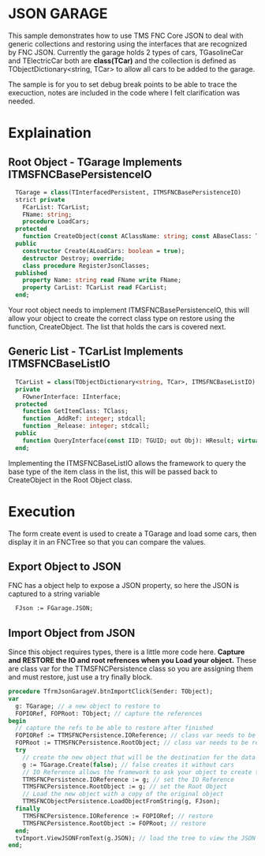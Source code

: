 # JSON GARAGE

This sample demonstrates how to use TMS FNC Core JSON to deal with generic collections and restoring using the interfaces that are recognized by FNC JSON. Currently the garage holds 2 types of cars, TGasolineCar and TElectricCar both are **class(TCar)** and the collection is defined as TObjectDictionary<string, TCar> to allow all cars to be added to the garage.

The sample is for you to set debug break points to be able to trace the execuction, notes are included in the code where I felt clarification was needed.

# Explaination

## Root Object - TGarage Implements ITMSFNCBasePersistenceIO

```pascal
  TGarage = class(TInterfacedPersistent, ITMSFNCBasePersistenceIO)
  strict private
    FCarList: TCarList;
    FName: string;
    procedure LoadCars;
  protected
    function CreateObject(const AClassName: string; const ABaseClass: TClass): TObject;
  public
    constructor Create(ALoadCars: boolean = true);
    destructor Destroy; override;
    class procedure RegisterJsonClasses;
  published
    property Name: string read FName write FName;
    property CarList: TCarList read FCarList;
  end;
```

Your root object needs to implement ITMSFNCBasePersistenceIO, this will allow your object to create the correct class type on restore using the function, CreateObject.  The list that holds the cars is covered next.

## Generic List - TCarList Implements ITMSFNCBaseListIO

```pascal
  TCarList = class(TObjectDictionary<string, TCar>, ITMSFNCBaseListIO)
  private
    FOwnerInterface: IInterface;
  protected
    function GetItemClass: TClass;
    function _AddRef: integer; stdcall;
    function _Release: integer; stdcall;
  public
    function QueryInterface(const IID: TGUID; out Obj): HResult; virtual; stdcall;
  end;
```

Implementing the ITMSFNCBaseListIO allows the framework to query the base type of the item class in the list, this will be passed back to CreateObject in the Root Object class.

# Execution

The form create event is used to create a TGarage and load some cars, then display it in an FNCTree so that you can compare the values.

## Export Object to JSON

FNC has a object help to expose a JSON property, so here the JSON is captured to a string variable

```pascal
  FJson := FGarage.JSON;
```

## Import Object from JSON

Since this object requires types, there is a little more code here. **Capture and RESTORE the IO and root refrences when you Load your object.** These are class var for the TTMSFNCPersistence class so you are assigning them and must restore, just use a try finally block.

```pascal
procedure TfrmJsonGarageV.btnImportClick(Sender: TObject);
var
  g: TGarage; // a new object to restore to
  FOPIORef, FOPRoot: TObject; // capture the references
begin
  // capture the refs to be able to restore after finished
  FOPIORef := TTMSFNCPersistence.IOReference; // class var needs to be restored after use
  FOPRoot := TTMSFNCPersistence.RootObject; // class var needs to be restored after use
  try
    // create the new object that will be the destination for the data
    g := TGarage.Create(false); // false creates it without cars
    // IO Reference allows the framework to ask your object to create the destination classes
    TTMSFNCPersistence.IOReference := g; // set the IO Reference
    TTMSFNCPersistence.RootObject := g; // set the Root Object
    // Load the new object with a copy of the original object
    TTMSFNCObjectPersistence.LoadObjectFromString(g, FJson);
  finally
    TTMSFNCPersistence.IOReference := FOPIORef; // restore
    TTMSFNCPersistence.RootObject := FOPRoot; // restore
  end;
  tvImport.ViewJSONFromText(g.JSON); // load the tree to view the JSON
end;

```
